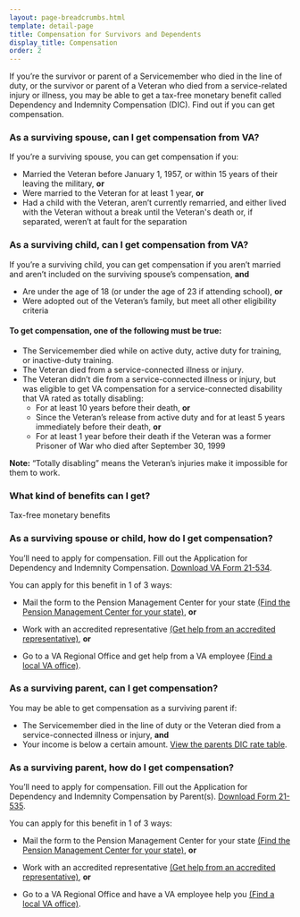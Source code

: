 ```yaml
---
layout: page-breadcrumbs.html
template: detail-page
title: Compensation for Survivors and Dependents
display_title: Compensation
order: 2
---
```


<div class="va-introtext">

If you’re the survivor or parent of a Servicemember who died in the line of duty, or the survivor or parent of a Veteran who died from a service-related injury or illness, you may be able to get a tax-free monetary benefit called Dependency and Indemnity Compensation (DIC). Find out if you can get compensation. 

</div>

<div class="feature" markdown="0">

### As a surviving spouse, can I get compensation from VA?

If you’re a surviving spouse, you can get compensation if you:
- Married the Veteran before January 1, 1957, or within 15 years of their leaving the military, **or**
- Were married to the Veteran for at least 1 year, **or**
- Had a child with the Veteran, aren’t currently remarried, and either lived with the Veteran without a break until the Veteran's death or, if separated, weren’t at fault for the separation

</div>

<div class="feature" markdown="0">

### As a surviving child, can I get compensation from VA?

If you’re a surviving child, you can get compensation if you aren’t married and aren’t included on the surviving spouse’s compensation, **and**
- Are under the age of 18 (or under the age of 23 if attending school), **or**
- Were adopted out of the Veteran’s family, but meet all other eligibility criteria

</div>

#### To get compensation, one of the following must be true:

- The Servicemember died while on active duty, active duty for training, or inactive-duty training.
- The Veteran died from a service-connected illness or injury.
- The Veteran didn’t die from a service-connected illness or injury, but was eligible to get VA compensation for a service-connected disability that VA rated as totally disabling: 
  - For at least 10 years before their death, **or**
  - Since the Veteran’s release from active duty and for at least 5 years immediately before their death, **or**
  - For at least 1 year before their death if the Veteran was a former Prisoner of War who died after September 30, 1999

**Note:** “Totally disabling” means the Veteran’s injuries make it impossible for them to work.

<div class="feature" markdown="0">

### What kind of benefits can I get?

Tax-free monetary benefits

</div>

### As a surviving spouse or child, how do I get compensation? 

You’ll need to apply for compensation. Fill out the Application for Dependency and Indemnity Compensation. [Download VA Form 21-534](http://www.vba.va.gov/pubs/forms/VBA-21-534-ARE.pdf). 

You can apply for this benefit in 1 of 3 ways:

- Mail the form to the Pension Management Center for your state [(Find the Pension Management Center for your state)](http://www.benefits.va.gov/PENSION/resources-contact.asp), **or**

- Work with an accredited representative [(Get help from an accredited representative)](https://www.vets.gov/disability-benefits/apply/help/index.html), **or**

- Go to a VA Regional Office and get help from a VA employee [(Find a local VA office)](/facilities/).


### As a surviving parent, can I get compensation?

You may be able to get compensation as a surviving parent if: 
- The Servicemember died in the line of duty or the Veteran died from a service-connected illness or injury, **and**
- Your income is below a certain amount. [View the parents DIC rate table]( http://benefits.va.gov/Pension/current_rates_Parents_DIC_pen.asp). 

### As a surviving parent, how do I get compensation? 

You’ll need to apply for compensation. Fill out the Application for Dependency and Indemnity Compensation by Parent(s). [Download Form 21-535](http://www.vba.va.gov/pubs/forms/VBA-21-535-ARE.pdf).

You can apply for this benefit in 1 of 3 ways:

- Mail the form to the Pension Management Center for your state [(Find the Pension Management Center for your state)](http://www.benefits.va.gov/PENSION/resources-contact.asp), **or**

- Work with an accredited representative [(Get help from an accredited representative)](https://www.vets.gov/disability-benefits/apply/help/index.html), **or**

- Go to a VA Regional Office and have a VA employee help you [(Find a local VA office)](/facilities/).




